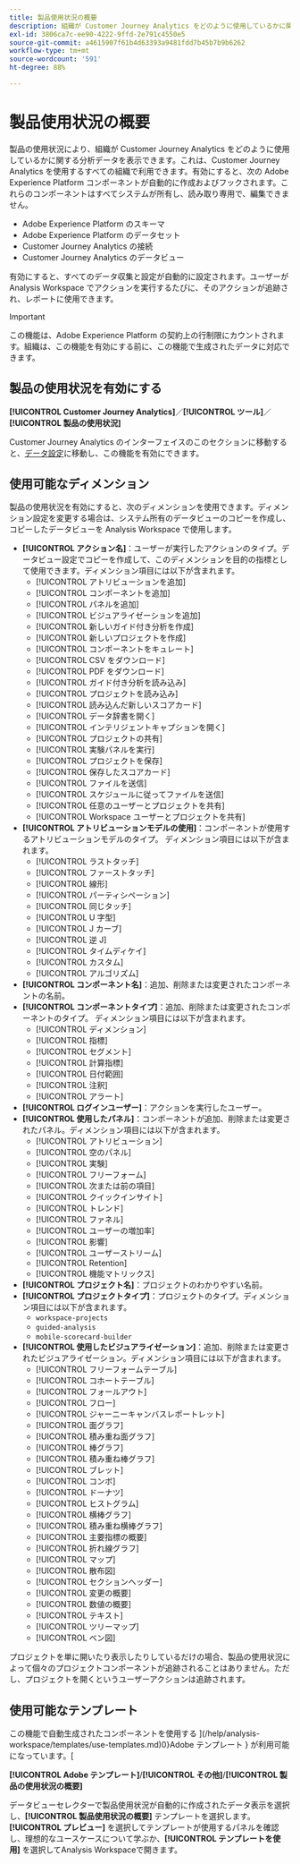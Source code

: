 ```yaml
---
title: 製品使用状況の概要
description: 組織が Customer Journey Analytics をどのように使用しているかに関するインサイトとレポートを表示します。
exl-id: 3806ca7c-ee90-4222-9ffd-2e791c4550e5
source-git-commit: a4615907f61b4d63393a9481fdd7b45b7b9b6262
workflow-type: tm+mt
source-wordcount: '591'
ht-degree: 88%

---
```


# 製品使用状況の概要

製品の使用状況により、組織が Customer Journey Analytics をどのように使用しているかに関する分析データを表示できます。これは、Customer Journey Analytics を使用するすべての組織で利用できます。有効にすると、次の Adobe Experience Platform コンポーネントが自動的に作成およびフックされます。これらのコンポーネントはすべてシステムが所有し、読み取り専用で、編集できません。

* Adobe Experience Platform のスキーマ
* Adobe Experience Platform のデータセット
* Customer Journey Analytics の接続
* Customer Journey Analytics のデータビュー

有効にすると、すべてのデータ収集と設定が自動的に設定されます。ユーザーが Analysis Workspace でアクションを実行するたびに、そのアクションが追跡され、レポートに使用できます。

>[!IMPORTANT]
>
>この機能は、Adobe Experience Platform の契約上の行制限にカウントされます。組織は、この機能を有効にする前に、この機能で生成されたデータに対応できます。

## 製品の使用状況を有効にする

**[!UICONTROL Customer Journey Analytics]**／**[!UICONTROL ツール]**／**[!UICONTROL 製品の使用状況]**

Customer Journey Analytics のインターフェイスのこのセクションに移動すると、[データ設定](data-settings.md)に移動し、この機能を有効にできます。

## 使用可能なディメンション

製品の使用状況を有効にすると、次のディメンションを使用できます。ディメンション設定を変更する場合は、システム所有のデータビューのコピーを作成し、コピーしたデータビューを Analysis Workspace で使用します。

* **[!UICONTROL アクション名]**：ユーザーが実行したアクションのタイプ。データビュー設定でコピーを作成して、このディメンションを目的の指標として使用できます。ディメンション項目には以下が含まれます。
   * [!UICONTROL アトリビューションを追加]
   * [!UICONTROL コンポーネントを追加]
   * [!UICONTROL パネルを追加]
   * [!UICONTROL ビジュアライゼーションを追加]
   * [!UICONTROL 新しいガイド付き分析を作成]
   * [!UICONTROL 新しいプロジェクトを作成]
   * [!UICONTROL コンポーネントをキュレート]
   * [!UICONTROL CSV をダウンロード]
   * [!UICONTROL PDF をダウンロード]
   * [!UICONTROL ガイド付き分析を読み込み]
   * [!UICONTROL プロジェクトを読み込み]
   * [!UICONTROL 読み込んだ新しいスコアカード]
   * [!UICONTROL データ辞書を開く]
   * [!UICONTROL インテリジェントキャプションを開く]
   * [!UICONTROL プロジェクトの共有]
   * [!UICONTROL 実験パネルを実行]
   * [!UICONTROL プロジェクトを保存]
   * [!UICONTROL 保存したスコアカード]
   * [!UICONTROL ファイルを送信]
   * [!UICONTROL スケジュールに従ってファイルを送信]
   * [!UICONTROL 任意のユーザーとプロジェクトを共有]
   * [!UICONTROL Workspace ユーザーとプロジェクトを共有]
* **[!UICONTROL アトリビューションモデルの使用]**：コンポーネントが使用するアトリビューションモデルのタイプ。 ディメンション項目には以下が含まれます。
   * [!UICONTROL ラストタッチ]
   * [!UICONTROL ファーストタッチ]
   * [!UICONTROL 線形]
   * [!UICONTROL パーティシペーション]
   * [!UICONTROL 同じタッチ]
   * [!UICONTROL U 字型]
   * [!UICONTROL J カーブ]
   * [!UICONTROL 逆 J]
   * [!UICONTROL タイムディケイ]
   * [!UICONTROL カスタム]
   * [!UICONTROL アルゴリズム]
* **[!UICONTROL コンポーネント名]**：追加、削除または変更されたコンポーネントの名前。
* **[!UICONTROL コンポーネントタイプ]**：追加、削除または変更されたコンポーネントのタイプ。 ディメンション項目には以下が含まれます。
   * [!UICONTROL ディメンション]
   * [!UICONTROL 指標]
   * [!UICONTROL セグメント]
   * [!UICONTROL 計算指標]
   * [!UICONTROL 日付範囲]
   * [!UICONTROL 注釈]
   * [!UICONTROL アラート]
* **[!UICONTROL ログインユーザー]**：アクションを実行したユーザー。
* **[!UICONTROL 使用したパネル]**：コンポーネントが追加、削除または変更されたパネル。ディメンション項目には以下が含まれます。
   * [!UICONTROL アトリビューション]
   * [!UICONTROL 空のパネル]
   * [!UICONTROL 実験]
   * [!UICONTROL フリーフォーム]
   * [!UICONTROL 次または前の項目]
   * [!UICONTROL クイックインサイト]
   * [!UICONTROL トレンド]
   * [!UICONTROL ファネル]
   * [!UICONTROL ユーザーの増加率]
   * [!UICONTROL 影響]
   * [!UICONTROL ユーザーストリーム]
   * [!UICONTROL Retention]
   * [!UICONTROL 機能マトリックス]
* **[!UICONTROL プロジェクト名]**：プロジェクトのわかりやすい名前。
* **[!UICONTROL プロジェクトタイプ]**：プロジェクトのタイプ。ディメンション項目には以下が含まれます。
   * `workspace-projects`
   * `guided-analysis`
   * `mobile-scorecard-builder`
* **[!UICONTROL 使用したビジュアライゼーション]**：追加、削除または変更されたビジュアライゼーション。ディメンション項目には以下が含まれます。
   * [!UICONTROL フリーフォームテーブル]
   * [!UICONTROL コホートテーブル]
   * [!UICONTROL フォールアウト]
   * [!UICONTROL フロー]
   * [!UICONTROL ジャーニーキャンバスレポートレット]
   * [!UICONTROL 面グラフ]
   * [!UICONTROL 積み重ね面グラフ]
   * [!UICONTROL 棒グラフ]
   * [!UICONTROL 積み重ね棒グラフ]
   * [!UICONTROL ブレット]
   * [!UICONTROL コンボ]
   * [!UICONTROL ドーナツ]
   * [!UICONTROL ヒストグラム]
   * [!UICONTROL 横棒グラフ]
   * [!UICONTROL 積み重ね横棒グラフ]
   * [!UICONTROL 主要指標の概要]
   * [!UICONTROL 折れ線グラフ]
   * [!UICONTROL マップ]
   * [!UICONTROL 散布図]
   * [!UICONTROL セクションヘッダー]
   * [!UICONTROL 変更の概要]
   * [!UICONTROL 数値の概要]
   * [!UICONTROL テキスト]
   * [!UICONTROL ツリーマップ]
   * [!UICONTROL ベン図]

プロジェクトを単に開いたり表示したりしているだけの場合、製品の使用状況によって個々のプロジェクトコンポーネントが追跡されることはありません。ただし、プロジェクトを開くというユーザーアクションは追跡されます。

## 使用可能なテンプレート

この機能で自動生成されたコンポーネントを使用する ](/help/analysis-workspace/templates/use-templates.md)0}Adobe テンプレート } が利用可能になっています。[

**[!UICONTROL Adobe テンプレート]**/**[!UICONTROL その他]**/**[!UICONTROL 製品の使用状況の概要]**

データビューセレクターで製品使用状況が自動的に作成されたデータ表示を選択し、**[!UICONTROL 製品使用状況の概要]** テンプレートを選択します。 **[!UICONTROL プレビュー]** を選択してテンプレートが使用するパネルを確認し、理想的なユースケースについて学ぶか、**[!UICONTROL テンプレートを使用]** を選択してAnalysis Workspaceで開きます。
